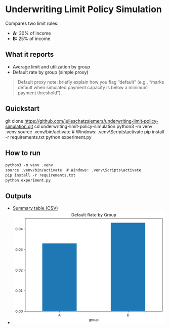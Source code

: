 # Underwriting Limit Policy Simulation

Compares two limit rules:
- **A:** 30% of income  
- **B:** 25% of income

## What it reports
- Average limit and utilization by group  
- Default rate by group (simple proxy)

> Default proxy note: briefly explain how you flag “default” (e.g., “marks default when simulated payment capacity is below a minimum payment threshold”).

## Quickstart
git clone https://github.com/julieschatzsiemers/underwriting-limit-policy-simulation.git
cd underwriting-limit-policy-simulation
python3 -m venv .venv
source .venv/bin/activate  # Windows: .venv\Scripts\activate
pip install -r requirements.txt
python experiment.py

## How to run
    python3 -m venv .venv
    source .venv/bin/activate  # Windows: .venv\Scripts\activate
    pip install -r requirements.txt
    python experiment.py

## Outputs
- [Summary table (CSV)](summary.csv)
- [![Default rate by group](default_rate_by_group.png)](default_rate_by_group.png)
